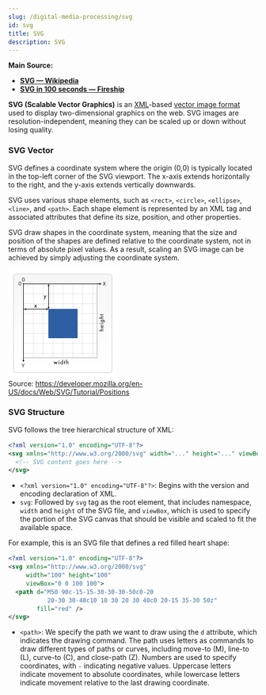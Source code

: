```yaml
---
slug: /digital-media-processing/svg
id: svg
title: SVG
description: SVG
---
```


**Main Source:**

- **[SVG — Wikipedia](https://en.wikipedia.org/wiki/SVG)**
- **[SVG in 100 seconds — Fireship](https://youtu.be/emFMHH2Bfvo)**

**SVG (Scalable Vector Graphics)** is an [XML](/digital-media-processing/xml)-based [vector image format](/computer-graphics/computer-images-part-1) used to display two-dimensional graphics on the web. SVG images are resolution-independent, meaning they can be scaled up or down without losing quality.

### SVG Vector

SVG defines a coordinate system where the origin (0,0) is typically located in the top-left corner of the SVG viewport. The x-axis extends horizontally to the right, and the y-axis extends vertically downwards.

SVG uses various shape elements, such as `<rect>`, `<circle>`, `<ellipse>`, `<line>`, and `<path>`. Each shape element is represented by an XML tag and associated attributes that define its size, position, and other properties.

SVG draw shapes in the coordinate system, meaning that the size and position of the shapes are defined relative to the coordinate system, not in terms of absolute pixel values. As a result, scaling an SVG image can be achieved by simply adjusting the coordinate system.

![SVG coordinate system](./svg-coordinate.png)  
Source: https://developer.mozilla.org/en-US/docs/Web/SVG/Tutorial/Positions

### SVG Structure

SVG follows the tree hierarchical structure of XML:

```xml
<?xml version="1.0" encoding="UTF-8"?>
<svg xmlns="http://www.w3.org/2000/svg" width="..." height="..." viewBox="...">
  <!-- SVG content goes here -->
</svg>
```

- `<?xml version="1.0" encoding="UTF-8"?>`: Begins with the version and encoding declaration of XML.
- `svg`: Followed by `svg` tag as the root element, that includes namespace, `width` and `height` of the SVG file, and `viewBox`, which is used to specify the portion of the SVG canvas that should be visible and scaled to fit the available space.

For example, this is an SVG file that defines a red filled heart shape:

```xml
<?xml version="1.0" encoding="UTF-8"?>
<svg xmlns="http://www.w3.org/2000/svg"
     width="100" height="100"
     viewBox="0 0 100 100">
  <path d="M50 90c-15-15-30-30-30-50c0-20
           20-30 30-40c10 10 30 20 30 40c0 20-15 35-30 50z"
        fill="red" />
</svg>
```

- `<path>`: We specify the path we want to draw using the `d` attribute, which indicates the drawing command. The path uses letters as commands to draw different types of paths or curves, including move-to (M), line-to (L), curve-to (C), and close-path (Z). Numbers are used to specify coordinates, with `-` indicating negative values. Uppercase letters indicate movement to absolute coordinates, while lowercase letters indicate movement relative to the last drawing coordinate.
